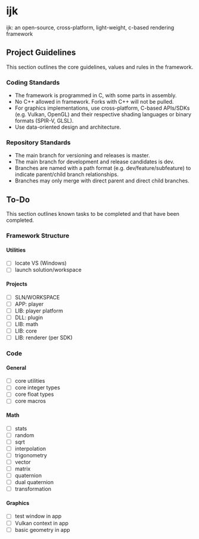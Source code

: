 # ijk
ijk: an open-source, cross-platform, light-weight, c-based rendering framework


## Project Guidelines
This section outlines the core guidelines, values and rules in the framework.

### Coding Standards
* The framework is programmed in C, with some parts in assembly.
* No C++ allowed in framework. Forks with C++ will not be pulled.
* For graphics implementations, use cross-platform, C-based APIs/SDKs (e.g. Vulkan, OpenGL) and their respective shading languages or binary formats (SPIR-V, GLSL).
* Use data-oriented design and architecture.

### Repository Standards
* The main branch for versioning and releases is master.
* The main branch for development and release candidates is dev.
* Branches are named with a path format (e.g. dev/feature/subfeature) to indicate parent/child branch relationships.
* Branches may only merge with direct parent and direct child branches.


## To-Do
This section outlines known tasks to be completed and that have been completed.

### Framework Structure
#### Utilities
- [ ] locate VS (Windows)
- [ ] launch solution/workspace
#### Projects
- [ ] SLN/WORKSPACE
- [ ] APP: player
- [ ] LIB: player platform
- [ ] DLL: plugin
- [ ] LIB: math
- [ ] LIB: core
- [ ] LIB: renderer (per SDK)

### Code
#### General
- [ ] core utilities
- [ ] core integer types
- [ ] core float types
- [ ] core macros
#### Math
- [ ] stats
- [ ] random
- [ ] sqrt
- [ ] interpolation
- [ ] trigonometry
- [ ] vector
- [ ] matrix
- [ ] quaternion
- [ ] dual quaternion
- [ ] transformation
#### Graphics
- [ ] test window in app
- [ ] Vulkan context in app
- [ ] basic geometry in app
